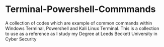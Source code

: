 # Terminal-Powershell-Commmands
A collection of codes which are example of common commands within Windows Terminal, Powershell and Kali Linux Terminal. This is a collection to use as a reference as I study my Degree at Leeds Beckett University in Cyber Security
